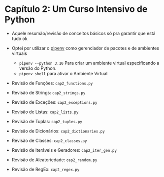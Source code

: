 # Capítulo 2: Um Curso Intensivo de Python

- Aquele resumão/revisão de conceitos básicos só pra garantir que está tudo ok
- Optei por utilizar o [pipenv](https://pypi.org/project/pipenv/) como gerenciador de pacotes e de ambientes virtuais
  - ```pipenv --python 3.10```  Para criar um ambiente virtual especificando a versão do Python.
  - ```pipenv shell``` para ativar o Ambiente Virtual

- Revisão de Funções: ```cap2_functions.py```
- Revisão de Strings: ```cap2_strings.py```
- Revisão de Exceções: ```cap2_exceptions.py```
- Revisão de Listas: ```cap2_lists.py```
- Revisão de Tuplas: ```cap2_tuples.py```
- Revisão de Dicionários: ```cap2_dictionaries.py```
- Revisão de Classes: ```cap2_classes.py```
- Revisão de Iteráveis e Geradores:  ```cap2_iter_gen.py```
- Revisão de Aleatoriedade:  ```cap2_random.py```
- Revisão de RegEx:  ```cap2_regex.py```
